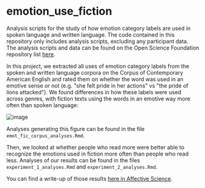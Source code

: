 # emotion_use_fiction
Analysis scripts for the study of how emotion category labels are used in spoken language and written language. The code contained in this repository only includes analysis scripts, excluding any participant data. The analysis scripts and data can be found on the Open Science Foundation repository list [here](https://osf.io/79tmf/).

In this project, we extracted all uses of emotion category labels from the spoken and written language corpora on the Corpus of Contemporary American English and rated them on whether the word was used in an emotive sense or not (e.g. "she felt pride in her actions" vs "the pride of lions attacked"). We found differences in how these labels were used across genres, with fiction texts using the words in an emotive way more often than spoken language:

![image](https://github.com/steveSchwering/emotion_use_fiction/assets/30991528/82d89067-25d4-43d1-8240-395f3bc05c6f)

Analyses generating this figure can be found in the file `emot_fic_corpus_analyses.Rmd`.

Then, we looked at whether people who read more were better able to recognize the emotions used in fiction more often than people who read less. Analyses of our results can be found in the files `experiment_1_analyses.Rmd` and `experiment_2_analyses.Rmd`.

You can find a write-up of those results [here in Affective Science](https://www.ncbi.nlm.nih.gov/pmc/articles/PMC9382981/).
